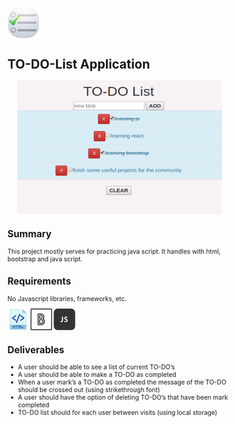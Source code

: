 ![To-Do-List](https://github.com/benjaminheine/to_do_list/blob/master/todo_23068.png)
# TO-DO-List Application
<p align="center">
  <img width="460" height="300" src="https://github.com/benjaminheine/to_do_list/blob/master/todolist_screenshot.png">
</p>

## Summary
This project mostly serves for practicing java script. 
It handles with html, bootstrap and java script.
## Requirements
No Javascript libraries, frameworks, etc.

![To-Do-List](https://github.com/benjaminheine/to_do_list/blob/master/icon_html_256_30059.png) ![To-Do-List](https://github.com/benjaminheine/to_do_list/blob/master/mbribootstrap_99478%20(2).png) ![To-Do-List](https://github.com/benjaminheine/to_do_list/blob/master/js_3720.png)
## Deliverables
- A user should be able to see a list of current TO-DO’s
- A user should be able to make a TO-DO as completed
- When a user mark’s a TO-DO as completed the message of the TO-DO should be crossed out (using strikethrough font)
- A user should have the option of deleting TO-DO’s that have been mark completed
- TO-DO list should for each user between visits (using local storage)


